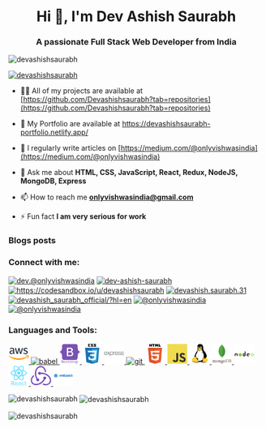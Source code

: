 <h1 align="center">Hi 👋, I'm Dev Ashish Saurabh</h1>
<h3 align="center">A passionate Full Stack Web Developer from India</h3>

<p align="left"><img src="https://komarev.com/ghpvc/?username=devashishsaurabh&label=Profile%20views&color=0e75b6&style=flat" alt="devashishsaurabh" /></p>

<p align="left"> <a href="https://github.com/ryo-ma/github-profile-trophy"><img src="https://github-profile-trophy.vercel.app/?username=devashishsaurabh" alt="devashishsaurabh" /></a> </p>

- 👨‍💻 All of my projects are available at [https://github.com/Devashishsaurabh?tab=repositories](https://github.com/Devashishsaurabh?tab=repositories)

- 👲 My Portfolio are available at https://devashishsaurabh-portfolio.netlify.app/

- 📝 I regularly write articles on [https://medium.com/@onlyvishwasindia](https://medium.com/@onlyvishwasindia)

- 💬 Ask me about **HTML, CSS, JavaScript, React, Redux, NodeJS, MongoDB, Express**

- 📫 How to reach me **onlyvishwasindia@gmail.com**

- ⚡ Fun fact **I am very serious for work**

### Blogs posts
<!-- BLOG-POST-LIST:START -->
<!-- BLOG-POST-LIST:END -->

<h3 align="left">Connect with me:</h3>
<p align="left">
<a href="https://dev.to/dev.@onlyvishwasindia" target="blank"><img align="center" src="https://raw.githubusercontent.com/rahuldkjain/github-profile-readme-generator/master/src/images/icons/Social/devto.svg" alt="dev.@onlyvishwasindia" height="30" width="40" /></a>
<a href="https://linkedin.com/in/dev-ashish-saurabh" target="blank"><img align="center" src="https://raw.githubusercontent.com/rahuldkjain/github-profile-readme-generator/master/src/images/icons/Social/linked-in-alt.svg" alt="dev-ashish-saurabh" height="30" width="40" /></a>
<a href="https://codesandbox.io/u/devashishsaurabh" target="blank"><img align="center" src="https://raw.githubusercontent.com/rahuldkjain/github-profile-readme-generator/master/src/images/icons/Social/codesandbox.svg" alt="https://codesandbox.io/u/devashishsaurabh" height="30" width="40" /></a>
<a href="https://fb.com/devashish.saurabh.31" target="blank"><img align="center" src="https://raw.githubusercontent.com/rahuldkjain/github-profile-readme-generator/master/src/images/icons/Social/facebook.svg" alt="devashish.saurabh.31" height="30" width="40" /></a>
<a href="https://instagram.com/devashish_saurabh_official/?hl=en" target="blank"><img align="center" src="https://raw.githubusercontent.com/rahuldkjain/github-profile-readme-generator/master/src/images/icons/Social/instagram.svg" alt="devashish_saurabh_official/?hl=en" height="30" width="40" /></a>
<a href="https://medium.com/@onlyvishwasindia" target="blank"><img align="center" src="https://raw.githubusercontent.com/rahuldkjain/github-profile-readme-generator/master/src/images/icons/Social/medium.svg" alt="@onlyvishwasindia" height="30" width="40" /></a>
<a href="/@onlyvishwasindia" target="blank"><img align="center" src="https://raw.githubusercontent.com/rahuldkjain/github-profile-readme-generator/master/src/images/icons/Social/rss.svg" alt="@onlyvishwasindia" height="30" width="40" /></a>
</p>

<h3 align="left">Languages and Tools:</h3>
<p align="left"> <a href="https://aws.amazon.com" target="_blank" rel="noreferrer"> <img src="https://raw.githubusercontent.com/devicons/devicon/master/icons/amazonwebservices/amazonwebservices-original-wordmark.svg" alt="aws" width="40" height="40"/> </a> <a href="https://babeljs.io/" target="_blank" rel="noreferrer"> <img src="https://www.vectorlogo.zone/logos/babeljs/babeljs-icon.svg" alt="babel" width="40" height="40"/> </a> <a href="https://getbootstrap.com" target="_blank" rel="noreferrer"> <img src="https://raw.githubusercontent.com/devicons/devicon/master/icons/bootstrap/bootstrap-plain-wordmark.svg" alt="bootstrap" width="40" height="40"/> </a> <a href="https://www.w3schools.com/css/" target="_blank" rel="noreferrer"> <img src="https://raw.githubusercontent.com/devicons/devicon/master/icons/css3/css3-original-wordmark.svg" alt="css3" width="40" height="40"/> </a> <a href="https://expressjs.com" target="_blank" rel="noreferrer"> <img src="https://raw.githubusercontent.com/devicons/devicon/master/icons/express/express-original-wordmark.svg" alt="express" width="40" height="40"/> </a> <a href="https://git-scm.com/" target="_blank" rel="noreferrer"> <img src="https://www.vectorlogo.zone/logos/git-scm/git-scm-icon.svg" alt="git" width="40" height="40"/> </a> <a href="https://www.w3.org/html/" target="_blank" rel="noreferrer"> <img src="https://raw.githubusercontent.com/devicons/devicon/master/icons/html5/html5-original-wordmark.svg" alt="html5" width="40" height="40"/> </a> <a href="https://developer.mozilla.org/en-US/docs/Web/JavaScript" target="_blank" rel="noreferrer"> <img src="https://raw.githubusercontent.com/devicons/devicon/master/icons/javascript/javascript-original.svg" alt="javascript" width="40" height="40"/> </a> <a href="https://www.linux.org/" target="_blank" rel="noreferrer"> <img src="https://raw.githubusercontent.com/devicons/devicon/master/icons/linux/linux-original.svg" alt="linux" width="40" height="40"/> </a> <a href="https://www.mongodb.com/" target="_blank" rel="noreferrer"> <img src="https://raw.githubusercontent.com/devicons/devicon/master/icons/mongodb/mongodb-original-wordmark.svg" alt="mongodb" width="40" height="40"/> </a> <a href="https://nodejs.org" target="_blank" rel="noreferrer"> <img src="https://raw.githubusercontent.com/devicons/devicon/master/icons/nodejs/nodejs-original-wordmark.svg" alt="nodejs" width="40" height="40"/> </a> <a href="https://reactjs.org/" target="_blank" rel="noreferrer"> <img src="https://raw.githubusercontent.com/devicons/devicon/master/icons/react/react-original-wordmark.svg" alt="react" width="40" height="40"/> </a> <a href="https://redux.js.org" target="_blank" rel="noreferrer"> <img src="https://raw.githubusercontent.com/devicons/devicon/master/icons/redux/redux-original.svg" alt="redux" width="40" height="40"/> </a> <a href="https://webpack.js.org" target="_blank" rel="noreferrer"> <img src="https://raw.githubusercontent.com/devicons/devicon/d00d0969292a6569d45b06d3f350f463a0107b0d/icons/webpack/webpack-original-wordmark.svg" alt="webpack" width="40" height="40"/> </a> </p>

<p><img align="left" src="https://github-readme-stats.vercel.app/api/top-langs?username=devashishsaurabh&show_icons=true&locale=en&layout=compact" alt="devashishsaurabh" /></p>

<p>&nbsp;<img align="center" src="https://github-readme-stats.vercel.app/api?username=devashishsaurabh&show_icons=true&locale=en" alt="devashishsaurabh" /></p>

<p><img align="center" src="https://github-readme-streak-stats.herokuapp.com/?user=devashishsaurabh&" alt="devashishsaurabh" /></p>

